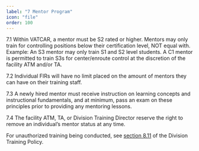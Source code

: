 ```yaml
---
label: "7 Mentor Program"
icon: "file"
order: 100
---
```


7.1 Within VATCAR, a mentor must be S2 rated or higher. Mentors may only train for controlling positions below their certification level, NOT equal with. Example: An S3 mentor may only train S1 and S2 level students. A C1 mentor is permitted to train S3s for center/enroute control at the discretion of the facility ATM and/or TA.

7.2 Individual FIRs will have no limit placed on the amount of mentors they can have on their training staff.

7.3 A newly hired mentor must receive instruction on learning concepts and instructional fundamentals, and at minimum, pass an exam on these principles prior to providing any mentoring lessons.

7.4 The facility ATM, TA, or Division Training Director reserve the right to remove an individual’s mentor status at any time.

For unauthorized training being conducted, see [section 8.11](https://policy.vatcar.net/training-policies/training-team/8-instructor-program/) of the Division Training Policy.
